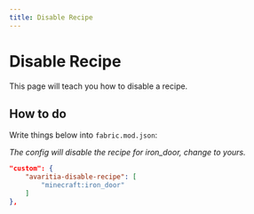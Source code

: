 ```yaml
---
title: Disable Recipe
---
```


# Disable Recipe

This page will teach you how to disable a recipe.

## How to do

Write things below into `fabric.mod.json`:

*The config will disable the recipe for iron_door, change to yours.*

```json
"custom": {
    "avaritia-disable-recipe": [
        "minecraft:iron_door"
    ]
},
```